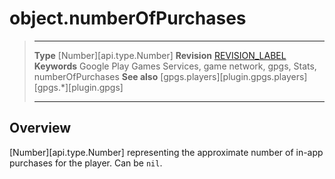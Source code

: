 # object.numberOfPurchases

> --------------------- ------------------------------------------------------------------------------------------
> __Type__              [Number][api.type.Number]
> __Revision__          [REVISION_LABEL](REVISION_URL)
> __Keywords__          Google Play Games Services, game network, gpgs, Stats, numberOfPurchases
> __See also__          [gpgs.players][plugin.gpgs.players]
>                       [gpgs.*][plugin.gpgs]
> --------------------- ------------------------------------------------------------------------------------------

## Overview

[Number][api.type.Number] representing the approximate number of <nobr>in-app</nobr> purchases for the player. Can be `nil`.